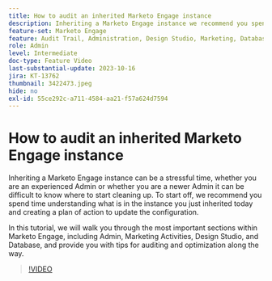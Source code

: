 ```yaml
---
title: How to audit an inherited Marketo Engage instance
description: Inheriting a Marketo Engage instance we recommend you spend time understanding what is in the instance, and creating a plan of action to update the configuration. This tutorial covers the most important sections within Marketo Engage, including Admin, Marketing Activities, Design Studio, and Database, and provide you with tips for auditing and optimization along the way.
feature-set: Marketo Engage
feature: Audit Trail, Administration, Design Studio, Marketing, Database
role: Admin
level: Intermediate
doc-type: Feature Video
last-substantial-update: 2023-10-16
jira: KT-13762
thumbnail: 3422473.jpeg
hide: no
exl-id: 55ce292c-a711-4584-aa21-f57a624d7594
---
```

# How to audit an inherited Marketo Engage instance

Inheriting a Marketo Engage instance can be a stressful time, whether you are an experienced Admin or whether you are a newer Admin it can be difficult to know where to start cleaning up. To start off, we recommend you spend time understanding what is in the instance you just inherited today and creating a plan of action to update the configuration.

In this tutorial, we will walk you through the most important sections within Marketo Engage, including Admin, Marketing Activities, Design Studio, and Database, and provide you with tips for auditing and optimization along the way.

>[!VIDEO](https://video.tv.adobe.com/v/3422473/?learn=on)
